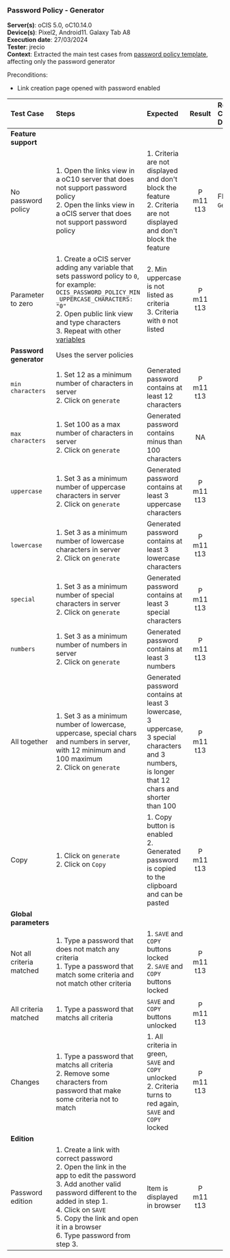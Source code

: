 ### Password Policy - Generator


**Server(s)**: oCIS 5.0, oC10.14.0 <br>
**Device(s)**: Pixel2, Android11. Galaxy Tab A8 <br>
**Execution date**: 27/03/2024<br>
**Tester**: jrecio <br>
**Context**: Extracted the main test cases from [password policy template](https://github.com/owncloud/QA/blob/master/Mobile/Android/Feature%20template/Sharing/Password%20Policy.md), affecting only the password generator <br>


Preconditions: 

- Link creation page opened with password enabled
 
| Test Case | Steps | Expected | Result | Related Comment / Defect | 
| :-------- | :---- | :------- | :----: | :----------------------- | 
|**Feature support**||||||
| No password policy | 1. Open the links view in a oC10 server that does not support password policy<br>2. Open the links view in a oCIS server that does not support password policy | 1. Criteria are not displayed and don't block the feature<br>2. Criteria are not displayed and don't block the feature| P m11 t13| FIXED: `Generate`visible |
| Parameter to zero | 1. Create a oCIS server adding any variable that sets password policy to `0`, for example: `OCIS_PASSWORD_POLICY_MIN`<br>`_UPPERCASE_CHARACTERS: "0"`<br>2. Open public link view and type characters<br>3. Repeat with other [variables](https://github.com/owncloud/ocis/tree/master/services/frontend#the-password-policy) | 2. Min uppercase is not listed as criteria<br>3. Criteria with `0` not listed | P m11 t13 |  |
|**Password generator**| Uses the server policies|||||
| `min characters` | 1. Set 12 as a minimum number of characters in server<br>2. Click on `generate`| Generated password contains at least 12 characters | P m11 t13|  |
| `max characters` | 1. Set 100 as a max number of characters in server<br>2. Click on `generate`| Generated password contains minus than 100 characters | NA |  |
| `uppercase` | 1. Set 3 as a minimum number of uppercase characters in server<br>2. Click on `generate`| Generated password contains at least 3 uppercase characters | P m11 t13|  |
| `lowercase` | 1. Set 3 as a minimum number of lowercase characters in server<br>2. Click on `generate`| Generated password contains at least 3 lowercase characters| P m11 t13|  |
| `special` | 1. Set 3 as a minimum number of special characters in server<br>2. Click on `generate`| Generated password contains at least 3 special characters|P m11 t13 |  |
| `numbers` | 1. Set 3 as a minimum number of numbers in server<br>2. Click on `generate`| Generated password contains at least 3 numbers|P m11 t13 |  |
| All together | 1. Set 3 as a minimum number of lowercase, uppercase, special chars and numbers in server, with 12 minimum and 100 maximum<br>2. Click on `generate`| Generated password contains at least 3 lowercase, 3 uppercase, 3 special characters and 3 numbers, is longer that 12 chars and shorter than 100|P m11 t13 |  |
| Copy | 1. Click on `generate`<br>2. Click on `Copy`|  1. Copy button is enabled<br>2. Generated password is copied to the clipboard and can be pasted | P m11 t13|  |
|**Global parameters**||||||
| Not all criteria matched | 1. Type a password that does not match any criteria<br>1. Type a password that match some criteria and not match other criteria  | 1. `SAVE` and `COPY` buttons locked <br>2. `SAVE` and `COPY` buttons locked | P m11 t13|  |
| All criteria matched | 1. Type a password that matchs all criteria | `SAVE` and `COPY` buttons unlocked  | P m11 t13|  |
| Changes | 1. Type a password that matchs all criteria<br>2. Remove some characters from password that make some criteria not to match | 1. All criteria in green, `SAVE` and `COPY` unlocked<br>2. Criteria turns to red again, `SAVE` and `COPY` locked<br> | P m11 t13|  |
|**Edition**||||||
| Password edition | 1. Create a link with correct password<br>2. Open the link in the app to edit the password<br>3. Add another valid password different to the added in step 1.<br>4. Click on `SAVE`<br>5. Copy the link and open it in a browser<br>6. Type password from step 3. | Item is displayed in browser | P m11 t13|  |
